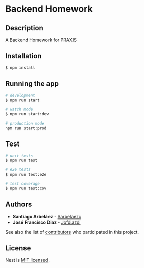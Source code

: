 # Backend Homework

## Description

A Backend Homework for PRAXIS

## Installation

```bash
$ npm install
```

## Running the app

```bash
# development
$ npm run start

# watch mode
$ npm run start:dev

# production mode
npm run start:prod
```

## Test

```bash
# unit tests
$ npm run test

# e2e tests
$ npm run test:e2e

# test coverage
$ npm run test:cov
``` 

## Authors

* **Santiago Arbeláez** - [Sarbelaezc](https://github.com/sarbelaezc)
* **José Francisco Diaz** - [Jofdiazdi](https://github.com/Jofdiazdi)

See also the list of [contributors](https://github.com/sarbelaezc/Backend-Homework/contributors) who participated in this project.

## License

  Nest is [MIT licensed](LICENSE).
